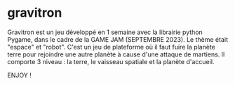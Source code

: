 # gravitron

Gravitron est un jeu développé en 1 semaine avec la librairie python Pygame, dans le cadre de la GAME JAM (SEPTEMBRE 2023). Le thème était "espace" et "robot". C'est un jeu de plateforme où il faut fuire la planète terre pour rejoindre une autre planète à cause d'une attaque de martiens. Il comporte 3 niveau : la terre, le vaisseau spatiale et la planète d'accueil. 

ENJOY !
